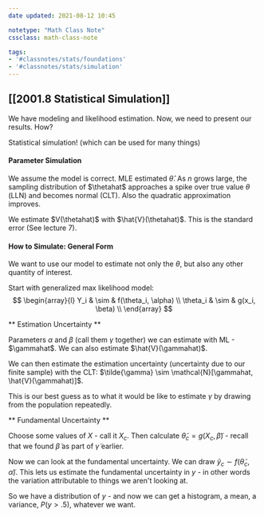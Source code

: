 ```yaml
---
date updated: 2021-08-12 10:45

notetype: "Math Class Note"
cssclass: math-class-note

tags: 
- '#classnotes/stats/foundations'
- '#classnotes/stats/simulation'
---
```


## [[2001.8 Statistical Simulation]]


We have modeling and likelihood estimation. Now, we need to present our results. How?

Statistical simulation! (which can be used for many things)


#### Parameter Simulation

We assume the model is correct. MLE estimated $\hat{\theta}$. As $n$ grows large, the sampling distribution of $\thetahat$ approaches a spike over true value $\theta$ (LLN) and becomes normal (CLT). Also the quadratic approximation improves. 

We estimate $V(\thetahat)$ with $\hat{V}(\thetahat)$. This is the standard error (See lecture 7). 

#### How to Simulate: General Form

We want to use our model to estimate not only the $\theta$, but also any other quantity of interest. 

Start with generalized max likelihood model:
$$
\begin{array}{l}
Y_i & \sim & f(\theta_i, \alpha) \\
\theta_i & \sim & g(x_i, \beta) \\
\end{array}
$$

** Estimation Uncertainty **

Parameters $\alpha$ and $\beta$ (call them $\gamma$ together) we can estimate with ML - $\gammahat$. We can also estimate $\hat{V}(\gammahat)$. 

We can then estimate the estimation uncertainty (uncertainty due to our finite sample) with the CLT: $\tilde{\gamma} \sim \mathcal{N}[\gammahat, \hat{V}(\gammahat)]$. 

This is our best guess as to what it would be like to estimate $\gamma$ by drawing from the population repeatedly. 


** Fundamental Uncertainty **

Choose some values of $X$ - call it $X_c$. Then calculate $\tilde{\theta}_c = g(X_c, \tilde{\beta})$  - recall that we found $\tilde{\beta}$ as part of $\tilde{\gamma}$ earlier. 
 
Now we can look at the fundamental uncertainty. We can draw $\tilde{y}_c \sim f(\tilde{\theta}_c, \tilde{\alpha})$. This lets us estimate the fundamental uncertainty in $y$ - in other words the variation attributable to things we aren't looking at. 

So we have a distribution of $y$ - and now we can get a histogram, a mean, a variance, $P(y > .5)$, whatever we want.

